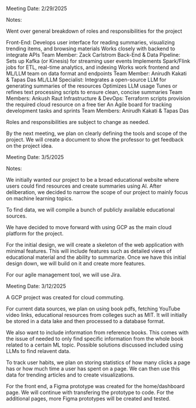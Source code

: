 Meeting Date: 2/29/2025

Notes:

Went over general breakdown of roles and responsibilities for the project

Front-End: 
    Develops user interface for reading summaries, visualizing trending items, and browsing materials
    Works closely with backend to integrate APIs
    Team Member: Zack Carlstrom
Back-End & Data Pipeline:
    Sets up Kafka (or Kinesis) for streaming user events
    Implements Spark/Flink jobs for ETL, real-time analytics, and indexing 
    Works work frontend and ML/LLM team on data format and endpoints
    Team Member: Anirudh Kakati & Tapas Das
ML/LLM Specialist:
    Integrates a open-source LLM for generating summaries of the resources
    Optimizes LLM usage
    Tunes or refines text processing scripts to ensure clean, concise summaries
    Team Members: Ankush Raut
Infrastructure & DevOps:
    Terraform scripts provision the required cloud resource on a free tier
    An Agile board for tracking development tasks and sprints
    Team Members: Anirudh Kakati & Tapas Das
    
Roles and responsibilities are subject to change as needed.

By the next meeting, we plan on clearly defining the tools and scope of the project. We will create a document to show the professor to get feedback on the project idea. 


Meeting Date: 3/5/2025

Notes:

We initially wanted our project to be a broad educational website where users could find resources and create summaries using AI. After deliberation, we decided to narrow the scope of our project to mainly focus on machine learning topics. 

To find data, we will compile a bunch of publicly available educational sources. 

We have decided to move forward with using GCP as the main cloud platform for the project. 

For the initial design, we will create a skeleton of the web application with minimal features. This will include features such as detailed views of educational material and the ability to summarize. Once we have this initial design down, we will build on it and create more features.

For our agile management tool, we will use Jira. 

Meeting Date: 3/12/2025

A GCP project was created for cloud commuting. 

For current data sources, we plan on using book pdfs, fetching YouTube video links, educational resources from colleges such as MIT. It will initially be stored in a data lake and then processed to a database format. 

We also want to include information from reference books. This comes with the issue of needed to only find specific information from the whole book related to a certain ML topic. Possible solutions discussed included using LLMs to find relavent data. 

To track user habits, we plan on storing statistics of how many clicks a page has or how much time a user has spent on a page. We can then use this data for trending articles and to create visualizations. 

For the front end, a Figma prototype was created for the home/dashboard page. We will continue with transfering the prototype to code. For the additional pages, more Figma prototypes will be created and tested. 
